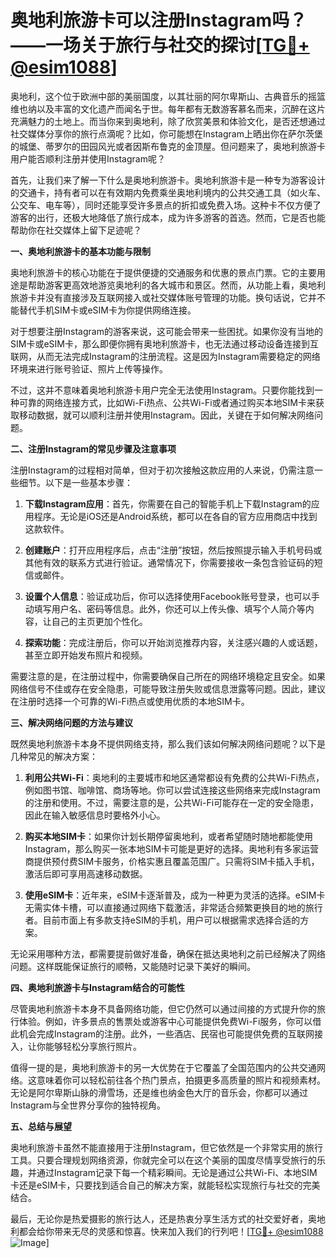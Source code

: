 # 奥地利旅游卡可以注册Instagram吗？——一场关于旅行与社交的探讨[[TG💪+ @esim1088](https://t.me/s/esim1088)]

奥地利，这个位于欧洲中部的美丽国度，以其壮丽的阿尔卑斯山、古典音乐的摇篮维也纳以及丰富的文化遗产而闻名于世。每年都有无数游客慕名而来，沉醉在这片充满魅力的土地上。而当你来到奥地利，除了欣赏美景和体验文化，是否还想通过社交媒体分享你的旅行点滴呢？比如，你可能想在Instagram上晒出你在萨尔茨堡的城堡、蒂罗尔的田园风光或者因斯布鲁克的金顶屋。但问题来了，奥地利旅游卡用户能否顺利注册并使用Instagram呢？

首先，让我们来了解一下什么是奥地利旅游卡。奥地利旅游卡是一种专为游客设计的交通卡，持有者可以在有效期内免费乘坐奥地利境内的公共交通工具（如火车、公交车、电车等），同时还能享受许多景点的折扣或免费入场。这种卡不仅方便了游客的出行，还极大地降低了旅行成本，成为许多游客的首选。然而，它是否也能帮助你在社交媒体上留下足迹呢？

**一、奥地利旅游卡的基本功能与限制**

奥地利旅游卡的核心功能在于提供便捷的交通服务和优惠的景点门票。它的主要用途是帮助游客更高效地游览奥地利的各大城市和景区。然而，从功能上看，奥地利旅游卡并没有直接涉及互联网接入或社交媒体账号管理的功能。换句话说，它并不能替代手机SIM卡或eSIM卡为你提供网络连接。

对于想要注册Instagram的游客来说，这可能会带来一些困扰。如果你没有当地的SIM卡或eSIM卡，那么即便你拥有奥地利旅游卡，也无法通过移动设备连接到互联网，从而无法完成Instagram的注册流程。这是因为Instagram需要稳定的网络环境来进行账号验证、照片上传等操作。

不过，这并不意味着奥地利旅游卡用户完全无法使用Instagram。只要你能找到一种可靠的网络连接方式，比如Wi-Fi热点、公共Wi-Fi或者通过购买本地SIM卡来获取移动数据，就可以顺利注册并使用Instagram。因此，关键在于如何解决网络问题。

**二、注册Instagram的常见步骤及注意事项**

注册Instagram的过程相对简单，但对于初次接触这款应用的人来说，仍需注意一些细节。以下是一些基本步骤：

1. **下载Instagram应用**：首先，你需要在自己的智能手机上下载Instagram的应用程序。无论是iOS还是Android系统，都可以在各自的官方应用商店中找到这款软件。

2. **创建账户**：打开应用程序后，点击“注册”按钮，然后按照提示输入手机号码或其他有效的联系方式进行验证。通常情况下，你需要接收一条包含验证码的短信或邮件。

3. **设置个人信息**：验证成功后，你可以选择使用Facebook账号登录，也可以手动填写用户名、密码等信息。此外，你还可以上传头像、填写个人简介等内容，让自己的主页更加个性化。

4. **探索功能**：完成注册后，你可以开始浏览推荐内容，关注感兴趣的人或话题，甚至立即开始发布照片和视频。

需要注意的是，在注册过程中，你需要确保自己所在的网络环境稳定且安全。如果网络信号不佳或存在安全隐患，可能导致注册失败或信息泄露等问题。因此，建议在注册时选择一个可靠的Wi-Fi热点或使用优质的本地SIM卡。

**三、解决网络问题的方法与建议**

既然奥地利旅游卡本身不提供网络支持，那么我们该如何解决网络问题呢？以下是几种常见的解决方案：

1. **利用公共Wi-Fi**：奥地利的主要城市和地区通常都设有免费的公共Wi-Fi热点，例如图书馆、咖啡馆、商场等地。你可以尝试连接这些网络来完成Instagram的注册和使用。不过，需要注意的是，公共Wi-Fi可能存在一定的安全隐患，因此在输入敏感信息时要格外小心。

2. **购买本地SIM卡**：如果你计划长期停留奥地利，或者希望随时随地都能使用Instagram，那么购买一张本地SIM卡可能是更好的选择。奥地利有多家运营商提供预付费SIM卡服务，价格实惠且覆盖范围广。只需将SIM卡插入手机，激活后即可享用高速移动数据。

3. **使用eSIM卡**：近年来，eSIM卡逐渐普及，成为一种更为灵活的选择。eSIM卡无需实体卡槽，可以直接通过网络下载激活，非常适合频繁更换目的地的旅行者。目前市面上有多款支持eSIM的手机，用户可以根据需求选择合适的方案。

无论采用哪种方法，都需要提前做好准备，确保在抵达奥地利之前已经解决了网络问题。这样既能保证旅行的顺畅，又能随时记录下美好的瞬间。

**四、奥地利旅游卡与Instagram结合的可能性**

尽管奥地利旅游卡本身不具备网络功能，但它仍然可以通过间接的方式提升你的旅行体验。例如，许多景点的售票处或游客中心可能提供免费Wi-Fi服务，你可以借此机会完成Instagram的注册。此外，一些酒店、民宿也可能提供免费的互联网接入，让你能够轻松分享旅行照片。

值得一提的是，奥地利旅游卡的另一大优势在于它覆盖了全国范围内的公共交通网络。这意味着你可以轻松前往各个热门景点，拍摄更多高质量的照片和视频素材。无论是阿尔卑斯山脉的滑雪场，还是维也纳金色大厅的音乐会，你都可以通过Instagram与全世界分享你的独特视角。

**五、总结与展望**

奥地利旅游卡虽然不能直接用于注册Instagram，但它依然是一个非常实用的旅行工具。只要合理规划网络资源，你就完全可以在这个美丽的国度尽情享受旅行的乐趣，并通过Instagram记录下每一个精彩瞬间。无论是通过公共Wi-Fi、本地SIM卡还是eSIM卡，只要找到适合自己的解决方案，就能轻松实现旅行与社交的完美结合。

最后，无论你是热爱摄影的旅行达人，还是热衷分享生活方式的社交爱好者，奥地利都会给你带来无尽的灵感和惊喜。快来加入我们的行列吧！[[TG💪+ @esim1088](https://t.me/s/esim1088) ![Image](https://i.postimg.cc/4NQfJmqS/Snipaste-2025-05-13-00-14-12.png)]